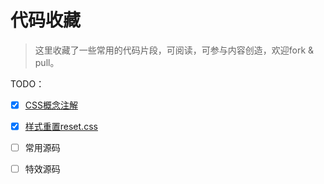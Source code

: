 # 代码收藏

> 这里收藏了一些常用的代码片段，可阅读，可参与内容创造，欢迎fork & pull。


TODO：
- [X]  [CSS概念注解](./概念注解.md)
- [X]  [样式重置reset.css](./reset/概念注解.md)
- [ ]  常用源码
- [ ]  特效源码

